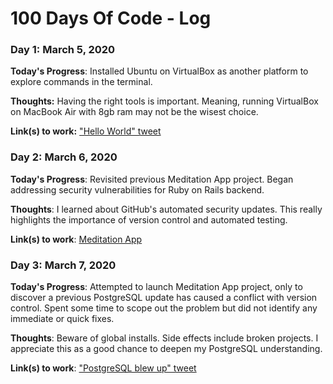 # 100 Days Of Code - Log

### Day 1: March 5, 2020

**Today's Progress**: Installed Ubuntu on VirtualBox as another platform to explore commands in the terminal.

**Thoughts:** Having the right tools is important. Meaning, running VirtualBox on MacBook Air with 8gb ram may not be the wisest choice.

**Link(s) to work:** ["Hello World" tweet](https://twitter.com/geewey/status/1235582061345415171?s=20)

### Day 2: March 6, 2020

**Today's Progress**: Revisited previous Meditation App project. Began addressing security vulnerabilities for Ruby on Rails backend.

**Thoughts**: I learned about GitHub's automated security updates. This really highlights the importance of version control and automated testing.

**Link(s) to work**: [Meditation App](https://github.com/geewey/Mod-3-Project/)

### Day 3: March 7, 2020

**Today's Progress**: Attempted to launch Meditation App project, only to discover a previous PostgreSQL update has caused a conflict with version control. Spent some time to scope out the problem but did not identify any immediate or quick fixes.

**Thoughts**: Beware of global installs. Side effects include broken projects. I appreciate this as a good chance to deepen my PostgreSQL understanding.

**Link(s) to work**: ["PostgreSQL blew up" tweet](https://twitter.com/geewey/status/1236498340071854081?s=20)
